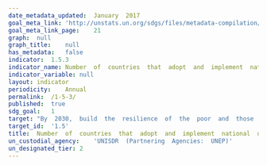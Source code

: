 ```yaml
---	
date_metadata_updated:	January  2017
goal_meta_link:	'http://unstats.un.org/sdgs/files/metadata-compilation/Metadata-Goal-1.pdf'
goal_meta_link_page:	21
graph:	null
graph_title:	null
has_metadata:	false
indicator:	1.5.3
indicator_name:	Number  of  countries  that  adopt  and  implement  national  disaster  risk  reduction  strategies  in  line  with  the  Sendai  Framework  for  Disaster  Risk  Reduction  2015-2030
indicator_variable:	null
layout:	indicator
periodicity:	Annual
permalink:	/1-5-3/
published:	true
sdg_goal:	1
target:	"By  2030,  build  the  resilience  of  the  poor  and  those  in  vulnerable  situations  and  reduce  their  exposure  and  vulnerability  to  climate-related  extreme  events  and  other  economic,  social  and  environmental  shocks  and  disasters."
target_id:	'1.5'
title:	Number  of  countries  that  adopt  and  implement  national  disaster  risk  reduction  strategies  in  line  with  the  Sendai  Framework  for  Disaster  Risk  Reduction  2015-2030
un_custodial_agency:	'UNISDR  (Partnering  Agencies:  UNEP)'
un_designated_tier:	2
---	
```

